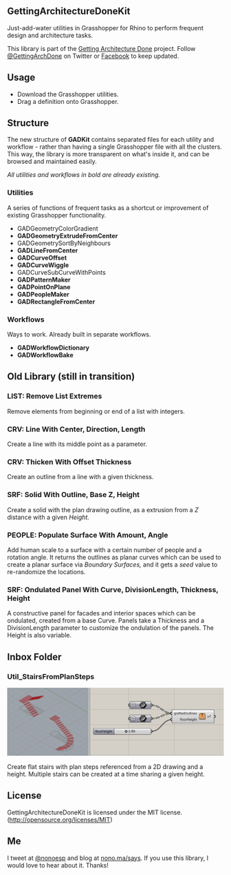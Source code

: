 ## GettingArchitectureDoneKit

Just-add-water utilities in Grasshopper for Rhino to perform frequent design and architecture tasks.

This library is part of the [Getting Architecture Done](http://www.gettingarchitecturedone.com/?utm_source=github&utm_medium=GADKit) project. Follow [@GettingArchDone](http://twitter.com/GettingArchDone) on Twitter or [Facebook](http://facebook.com/gettingarchitecturedone) to keep updated.

## Usage

* Download the Grasshopper utilities.
* Drag a definition onto Grasshopper.

## Structure

The new structure of **GADKit** contains separated files for each utility and workflow - rather than having a single Grasshopper file with all the clusters. This way, the library is more transparent on what's inside it, and can be browsed and maintained easily.

*All utilities and workflows in bold are already existing.*

### Utilities

A series of functions of frequent tasks as a shortcut or improvement of existing Grasshopper functionality.

* GADGeometryColorGradient
* **GADGeometryExtrudeFromCenter**
* GADGeometrySortByNeighbours
* **GADLineFromCenter**
* **GADCurveOffset**
* **GADCurveWiggle**
* GADCurveSubCurveWithPoints
* **GADPatternMaker**
* **GADPointOnPlane**
* **GADPeopleMaker**
* **GADRectangleFromCenter**

### Workflows

Ways to work. Already built in separate workflows.

* **GADWorkflowDictionary**
* **GADWorkflowBake**

## Old Library (still in transition)

### LIST: Remove List Extremes

Remove elements from beginning or end of a list with integers.

### CRV: Line With Center, Direction, Length

Create a line with its middle point as a parameter.

### CRV: Thicken With Offset Thickness

Create an outline from a line with a given thickness.

### SRF: Solid With Outline, Base Z, Height

Create a solid with the plan drawing outline, as a extrusion from a *Z* distance with a given *Height.*

### PEOPLE: Populate Surface With Amount, Angle

Add human scale to a surface with a certain number of people and a rotation angle. It returns the outlines as planar curves which can be used to create a planar surface via *Boundary Surfaces,* and it gets a *seed* value to re-randomize the locations.

### SRF: Ondulated Panel With Curve, DivisionLength, Thickness, Height

A constructive panel for facades and interior spaces which can be ondulated, created from a base Curve. Panels take a Thickness and a DivisionLength parameter to customize the ondulation of the panels. The Height is also variable.

## Inbox Folder

### Util_StairsFromPlanSteps

![Stairs From Plan Steps](Links/Util_StairsFromPlanSteps.jpg)

Create flat stairs with plan steps referenced from a 2D drawing and a height. Multiple stairs can be created at a time sharing a given height.

## License

GettingArchitectureDoneKit is licensed under the MIT license. (http://opensource.org/licenses/MIT)

## Me

I tweet at [@nonoesp](http://www.twitter.com/nonoesp) and blog at [nono.ma/says](http://nono.ma/says). If you use this library, I would love to hear about it. Thanks!
